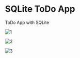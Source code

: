 # SQLite ToDo App 

ToDo App with SQLite

![1](https://github.com/BilalSevinc16/SQLite_ToDo_App/assets/146417248/5f19fa72-ce75-438d-bc81-388536bb39e5)

![2](https://github.com/BilalSevinc16/SQLite_ToDo_App/assets/146417248/43b4f235-66e1-45cd-9ef0-ecd3d898bb75)

![3](https://github.com/BilalSevinc16/SQLite_ToDo_App/assets/146417248/7d166962-e5e3-4ef9-b0b7-5a0970840e3e)
